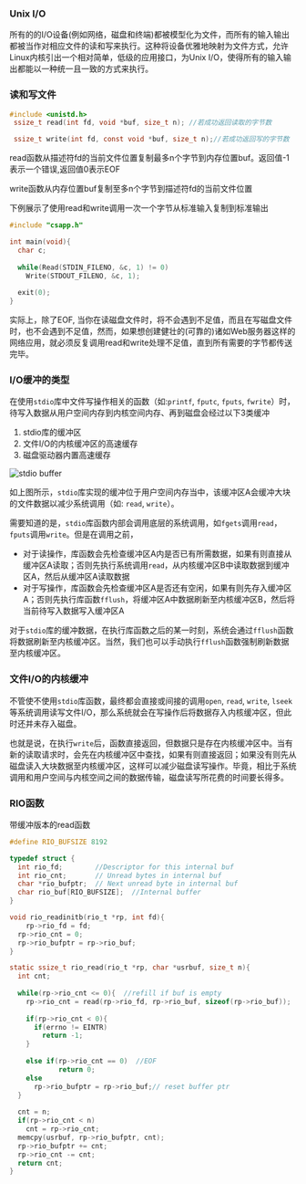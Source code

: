 ### Unix I/O

所有的的I/O设备(例如网络，磁盘和终端)都被模型化为文件，而所有的输入输出都被当作对相应文件的读和写来执行。这种将设备优雅地映射为文件方式，允许Linux内核引出一个相对简单，低级的应用接口，为Unix I/O，使得所有的输入输出都能以一种统一且一致的方式来执行。

### 读和写文件

```c
#include <unistd.h>
 ssize_t read(int fd, void *buf, size_t n); //若成功返回读取的字节数

 ssize_t write(int fd, const void *buf, size_t n);//若成功返回写的字节数
```

read函数从描述符fd的当前文件位置复制最多n个字节到内存位置buf。返回值-1表示一个错误,返回值0表示EOF

write函数从内存位置buf复制至多n个字节到描述符fd的当前文件位置

下例展示了使用read和write调用一次一个字节从标准输入复制到标准输出

```c
#include "csapp.h"

int main(void){
  char c;
  
  while(Read(STDIN_FILENO, &c, 1) != 0)
    Write(STDOUT_FILENO, &c, 1);
  
  exit(0);
}
```

实际上，除了EOF, 当你在读磁盘文件时，将不会遇到不足值，而且在写磁盘文件时，也不会遇到不足值，然而，如果想创建健壮的(可靠的)诸如Web服务器这样的网络应用，就必须反复调用read和write处理不足值，直到所有需要的字节都传送完毕。

### I/O缓冲的类型

在使用`stdio`库中文件写操作相关的函数（如:`printf`, `fputc`, `fputs`, `fwrite`）时，待写入数据从用户空间内存到内核空间内存、再到磁盘会经过以下3类缓冲

1. stdio库的缓冲区
2. 文件I/O的内核缓冲区的高速缓存
3. 磁盘驱动器内置高速缓存

![stdio buffer](https://www.litreily.top/assets/linux/stdio_buffer.png)

如上图所示，`stdio`库实现的缓冲位于用户空间内存当中，该缓冲区A会缓冲大块的文件数据以减少系统调用（如: `read`, `write`）。

需要知道的是，`stdio`库函数内部会调用底层的系统调用，如`fgets`调用`read`，`fputs`调用`write`。但是在调用之前，

- 对于读操作，库函数会先检查缓冲区A内是否已有所需数据，如果有则直接从缓冲区A读取；否则先执行系统调用`read`，从内核缓冲区B中读取数据到缓冲区A，然后从缓冲区A读取数据
- 对于写操作，库函数会先检查缓冲区A是否还有空闲，如果有则先存入缓冲区A；否则先执行库函数`fflush`，将缓冲区A中数据刷新至内核缓冲区B，然后将当前待写入数据写入缓冲区A

对于`stdio`库的缓冲数据，在执行库函数之后的某一时刻，系统会通过`fflush`函数将数据刷新至内核缓冲区。当然，我们也可以手动执行`fflush`函数强制刷新数据至内核缓冲区。

### 文件I/O的内核缓冲

不管使不使用`stdio`库函数，最终都会直接或间接的调用`open`, `read`, `write`, `lseek`等系统调用读写文件I/O，那么系统就会在写操作后将数据存入内核缓冲区，但此时还并未存入磁盘。

也就是说，在执行`write`后，函数直接返回，但数据只是存在内核缓冲区中。当有新的读取请求时，会先在内核缓冲区中查找，如果有则直接返回；如果没有则先从磁盘读入大块数据至内核缓冲区，这样可以减少磁盘读写操作。毕竟，相比于系统调用和用户空间与内核空间之间的数据传输，磁盘读写所花费的时间要长得多。

### RIO函数

带缓冲版本的read函数

```c
#define RIO_BUFSIZE 8192

typedef struct {
  int rio_fd;        //Descriptor for this internal buf
  int rio_cnt;       // Unread bytes in internal buf
  char *rio_bufptr;  // Next unread byte in internal buf
  char rio_buf[RIO_BUFSIZE];  //Internal buffer
}
```

```c
void rio_readinitb(rio_t *rp, int fd){
	rp->rio_fd = fd;
  rp->rio_cnt = 0;
  rp->rio_bufptr = rp->rio_buf;
}
```

```c
static ssize_t rio_read(rio_t *rp, char *usrbuf, size_t n){
  int cnt;
  
  while(rp->rio_cnt <= 0){  //refill if buf is empty
    rp->rio_cnt = read(rp->rio_fd, rp->rio_buf, sizeof(rp->rio_buf));
    
    if(rp->rio_cnt < 0){
      if(errno != EINTR)
        return -1;
    }
    
    else if(rp->rio_cnt == 0)  //EOF
    		return 0;
    else
      rp->rio_bufptr = rp->rio_buf;// reset buffer ptr
  }
  
  cnt = n;
  if(rp->rio_cnt < n)
    cnt = rp->rio_cnt;
  memcpy(usrbuf, rp->rio_bufptr, cnt);
  rp->rio_bufptr += cnt;
  rp->rio_cnt -= cnt;
  return cnt;
}
```



























